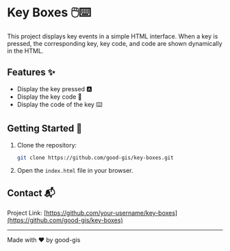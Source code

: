 # Key Boxes 🖱️⌨️

This project displays key events in a simple HTML interface. When a key is pressed, the corresponding key, key code, and code are shown dynamically in the HTML.

## Features ✨

- Display the key pressed 🅰️
- Display the key code 🔢
- Display the code of the key ⌨️

## Getting Started 🚀

1. Clone the repository:
   ```sh
   git clone https://github.com/good-gis/key-boxes.git
   ```

2. Open the `index.html` file in your browser.

## Contact 📬

Project Link: [https://github.com/your-username/key-boxes](https://github.com/good-gis/key-boxes)

---

Made with ❤️ by good-gis